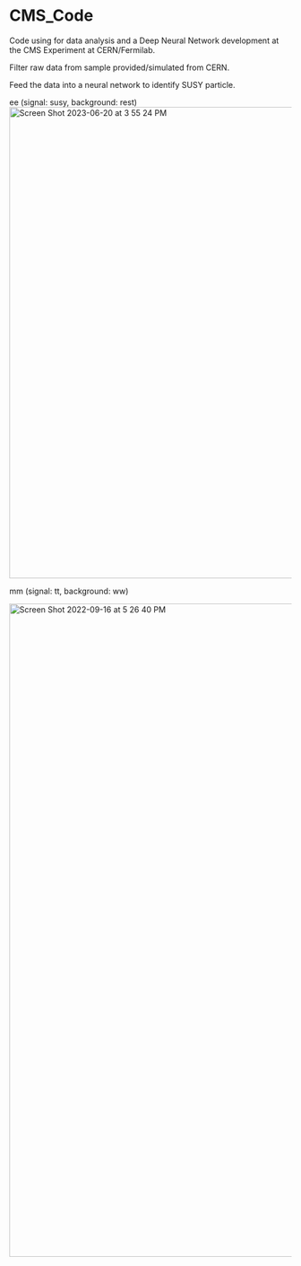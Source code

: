# CMS_Code
Code using for data analysis and a Deep Neural Network development at the CMS Experiment at CERN/Fermilab.

Filter raw data from sample provided/simulated from CERN.

Feed the data into a neural network to identify SUSY particle.


ee (signal: susy, background: rest)
<img width="840" alt="Screen Shot 2023-06-20 at 3 55 24 PM" src="https://github.com/longhoag/CMS_Code/assets/99232763/fc56df03-61e1-4bea-ac6d-2adf00a34468">

mm (signal: tt, background: ww)

<img width="1164" alt="Screen Shot 2022-09-16 at 5 26 40 PM" src="https://user-images.githubusercontent.com/99232763/190833047-9aafb870-8b3a-4e0d-971a-cd338585ea50.png">
